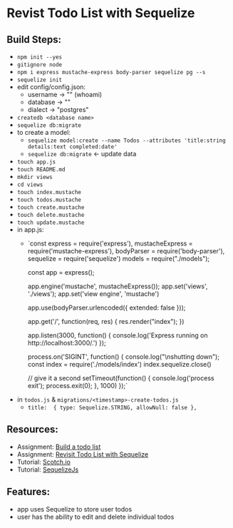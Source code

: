# Revist Todo List with Sequelize

## Build Steps:

- `npm init --yes`
- `gitignore node`
- `npm i express mustache-express body-parser sequelize pg --s`
- `sequelize init`
- edit config/config.json:
  - username -> "<your username>" (whoami)
  - database -> "<database name>"
  - dialect -> "postgres"
- `createdb <database name>`
- `sequelize db:migrate`
- to create a model:
  - `sequelize model:create --name Todos --attributes 'title:string details:text completed:date'`
  - `sequelize db:migrate` <- update data
- `touch app.js`
- `touch README.md`
- `mkdir views`
- `cd views`
- `touch index.mustache`
- `touch todos.mustache`
- `touch create.mustache`
- `touch delete.mustache`
- `touch update.mustache`
- in app.js:
  -  `const express = require('express'),
        mustacheExpress = require('mustache-express'),
        bodyParser = require('body-parser'),
        sequelize = require('sequelize')
        models = require("./models");

      const app = express();

      app.engine('mustache', mustacheExpress());
      app.set('views', './views');
      app.set('view engine', 'mustache')

      app.use(bodyParser.urlencoded({
          extended: false
      }));

      app.get('/', function(req, res) {
          res.render("index");
      })

      app.listen(3000, function() {
          console.log('Express running on http://localhost:3000/.')
      });

      process.on('SIGINT', function() {
        console.log("\nshutting down");
        const index = require('./models/index')
        index.sequelize.close()

       // give it a second
        setTimeout(function() {
          console.log('process exit');
          process.exit(0);
        }, 1000)
      });`
- in `todos.js` & `migrations/<timestamp>-create-todos.js`
  - `title:  {
    type: Sequelize.STRING,
    allowNull: false
  },`


## Resources:

- Assignment: [Build a todo list](https://newline.theironyard.com/courses/10/projects/76)
- Assignment: [Revisit Todo List with Sequelize](https://newline.theironyard.com/courses/10/projects/111)
- Tutorial: [Scotch.io](https://scotch.io/tutorials/getting-started-with-node-express-and-postgres-using-sequelize)
- Tutorial: [SequelizeJs](ttp://docs.sequelizejs.com/manual/tutorial/instances.html)

## Features:

- app uses Sequelize to store user todos
- user has the ability to edit and delete individual todos
